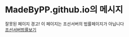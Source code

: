 # MadeByPP.github.io의 메시지
잘못된 페이지 경고! 이 페이지는 조선서버의 법률페이지가 아닙니다   
[조선서버법률보기](https://madebypp.github.io/josunserverlaws.html)
